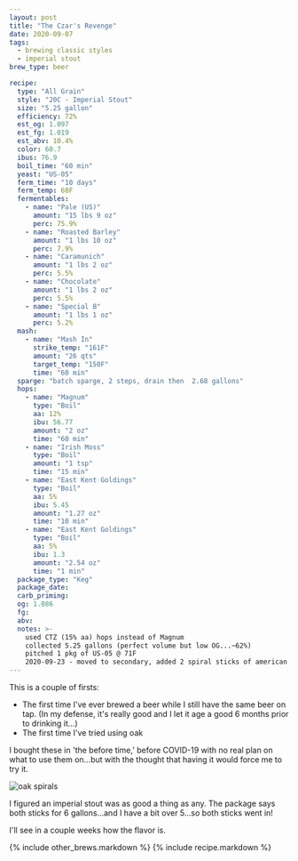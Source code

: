 ```yaml
---
layout: post
title: "The Czar's Revenge"
date: 2020-09-07
tags:
  - brewing classic styles
  - imperial stout
brew_type: beer

recipe:
  type: "All Grain"
  style: "20C - Imperial Stout"
  size: "5.25 gallon"
  efficiency: 72%
  est_og: 1.097
  est_fg: 1.019
  est_abv: 10.4%
  color: 60.7
  ibus: 76.9
  boil_time: "60 min"
  yeast: "US-05"
  ferm_time: "10 days"
  ferm_temp: 68F
  fermentables:
    - name: "Pale (US)"
      amount: "15 lbs 9 oz"
      perc: 75.9%
    - name: "Roasted Barley"
      amount: "1 lbs 10 oz"
      perc: 7.9%
    - name: "Caramunich"
      amount: "1 lbs 2 oz"
      perc: 5.5%
    - name: "Chocolate"
      amount: "1 lbs 2 oz"
      perc: 5.5%
    - name: "Special B"
      amount: "1 lbs 1 oz"
      perc: 5.2%
  mash:
    - name: "Mash In"
      strike_temp: "161F"
      amount: "26 qts"
      target_temp: "150F"
      time: "60 min"
  sparge: "batch sparge, 2 steps, drain then  2.68 gallons"
  hops:
    - name: "Magnum"
      type: "Boil"
      aa: 12%
      ibu: 56.77
      amount: "2 oz"
      time: "60 min"
    - name: "Irish Moss"
      type: "Boil"
      amount: "1 tsp"
      time: "15 min"
    - name: "East Kent Goldings"
      type: "Boil"
      aa: 5%
      ibu: 5.45
      amount: "1.27 oz"
      time: "10 min"
    - name: "East Kent Goldings"
      type: "Boil"
      aa: 5%
      ibu: 1.3
      amount: "2.54 oz"
      time: "1 min"
  package_type: "Keg"
  package_date: 
  carb_priming:
  og: 1.086
  fg: 
  abv: 
  notes: >-
    used CTZ (15% aa) hops instead of Magnum
    collected 5.25 gallons (perfect volume but low OG...~62%)
    pitched 1 pkg of US-05 @ 71F
    2020-09-23 - moved to secondary, added 2 spiral sticks of american oak, medium plus toast
---
```

This is a couple of firsts:
 - The first time I've ever brewed a beer while I still have the same beer on tap. (In my defense, it's really good and I let it age a good 6 months prior to drinking it...)
 - The first time I've tried using oak
 
 I bought these in 'the before time,' before COVID-19 with no real plan on what to use them on...but with the thought that having it would force me to try it.

![oak spirals](/brewlog/assets/oak_spirals.png)

I figured an imperial stout was as good a thing as any. The package says both sticks for 6 gallons...and I have a bit over 5...so both sticks went in!

I'll see in a couple weeks how the flavor is.
 
{% include other_brews.markdown %}
{% include recipe.markdown %}
